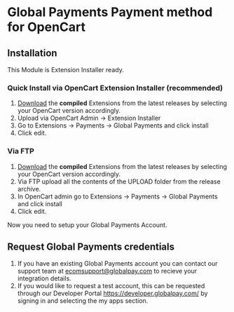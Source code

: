 # Global Payments Payment method for OpenCart


## Installation
This Module is Extension Installer ready.

### Quick Install via OpenCart Extension Installer (recommended)
1. [Download](https://github.com/Dreamvention/globalpayments/releases) the **compiled** Extensions from the latest releases by selecting your OpenCart version accordingly.
2. Upload via OpenCart Admin -> Extension Installer
3. Go to Extensions -> Payments -> Global Payments and click install
4. Click edit.

### Via FTP
1. [Download](https://github.com/Dreamvention/globalpayments/releases) the **compiled** Extensions from the latest releases by selecting your OpenCart version accordingly.
2. Via FTP upload all the contents of the UPLOAD folder from the release archive.
3. In OpenCart admin go to Extensions -> Payments -> Global Payments and click install
4. Click edit.

Now you need to setup your Global Payments Account.

## Request Global Payments credentials
1. If you have an existing Global Payments account you can contact our support team at ecomsupport@globalpay.com to recieve your integration details.
2. If you would like to request a test account, this can be requested through our Developer Portal https://developer.globalpay.com/ by signing in and selecting the my apps section.

